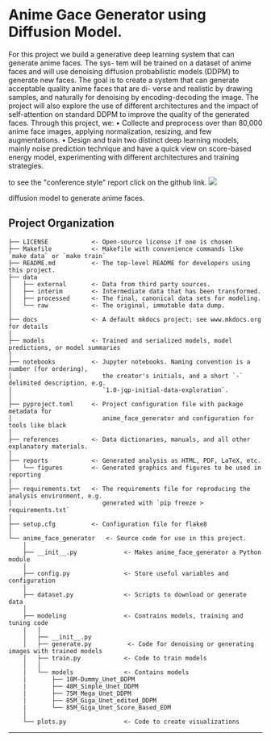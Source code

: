 # Anime Gace Generator using Diffusion Model.
For this project we build a generative deep
learning system that can generate anime faces. The sys-
tem will be trained on a dataset of anime faces and will
use denoising diffusion probabilistic models (DDPM) to
generate new faces. The goal is to create a system that
can generate acceptable quality anime faces that are di-
verse and realistic by drawing samples, and naturally for
denoising by encoding-decoding the image. The project
will also explore the use of different architectures and the
impact of self-attention on standard DDPM to improve
the quality of the generated faces.
Through this project, we:
 • Collecte and preprocess over than 80,000 anime
face images, applying normalization, resizing, and
few augmentations.
 • Design and train two distinct deep learning models,
mainly noise prediction technique and have a quick
view on score-based energy model, experimenting
with different architectures and training strategies.

to see the "conference style" report click on the github link.
<a target="_blank" href="https://cookiecutter-data-science.drivendata.org/">
    <img src="https://img.shields.io/badge/CCDS-Project%20template-328F97?logo=cookiecutter" />
</a>

diffusion model to generate anime faces.

## Project Organization

```
├── LICENSE            <- Open-source license if one is chosen
├── Makefile           <- Makefile with convenience commands like `make data` or `make train`
├── README.md          <- The top-level README for developers using this project.
├── data
│   ├── external       <- Data from third party sources.
│   ├── interim        <- Intermediate data that has been transformed.
│   ├── processed      <- The final, canonical data sets for modeling.
│   └── raw            <- The original, immutable data dump.
│
├── docs               <- A default mkdocs project; see www.mkdocs.org for details
│
├── models             <- Trained and serialized models, model predictions, or model summaries
│
├── notebooks          <- Jupyter notebooks. Naming convention is a number (for ordering),
│                         the creator's initials, and a short `-` delimited description, e.g.
│                         `1.0-jqp-initial-data-exploration`.
│
├── pyproject.toml     <- Project configuration file with package metadata for 
│                         anime_face_generator and configuration for tools like black
│
├── references         <- Data dictionaries, manuals, and all other explanatory materials.
│
├── reports            <- Generated analysis as HTML, PDF, LaTeX, etc.
│   └── figures        <- Generated graphics and figures to be used in reporting
│
├── requirements.txt   <- The requirements file for reproducing the analysis environment, e.g.
│                         generated with `pip freeze > requirements.txt`
│
├── setup.cfg          <- Configuration file for flake8
│
└── anime_face_generator   <- Source code for use in this project.
    │
    ├── __init__.py             <- Makes anime_face_generator a Python module
    │
    ├── config.py               <- Store useful variables and configuration
    │
    ├── dataset.py              <- Scripts to download or generate data
    │
    ├── modeling                <- Contrains models, training and tuning code
    |   |
    │   ├── __init__.py 
    │   ├── generate.py          <- Code for denoising or generating images with trained models          
    │   ├── train.py            <- Code to train models
    │   │
    |   └── models              <- Contains models
    |       ├── 10M-Dummy_Unet_DDPM
    |       ├── 48M_Simple_Unet_DDPM
    |       ├── 75M_Mega_Unet_DDPM
    |       ├── 85M_Giga_Unet_edited_DDPM
    |       └── 85M_Giga_Unet_Score_Based_EDM
    │
    └── plots.py                <- Code to create visualizations
```

--------

